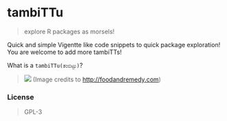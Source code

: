 # tambiTTu
> explore R packages as morsels!

Quick and simple Vigentte like code snippets to quick package exploration!
You are welcome to add more tambiTTs!

What is a `tambiTTu(ತಂಬಿಟ್ಟು)`?

> ![](http://foodandremedy.com/wp-content/uploads/2015/08/hurigadale-tambittu-2-1024x577.jpg)
(Image credits to http://foodandremedy.com)

### License
> GPL-3
